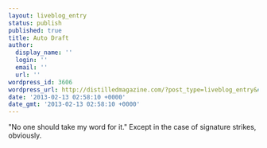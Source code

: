 ```yaml
---
layout: liveblog_entry
status: publish
published: true
title: Auto Draft
author:
  display_name: ''
  login: ''
  email: ''
  url: ''
wordpress_id: 3606
wordpress_url: http://distilledmagazine.com/?post_type=liveblog_entry&#038;p=3606
date: '2013-02-13 02:58:10 +0000'
date_gmt: '2013-02-13 02:58:10 +0000'
---
```

<p>"No one should take my word for it." Except in the case of signature strikes, obviously.</p>
